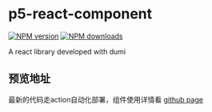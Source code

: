 # p5-react-component

[![NPM version](https://img.shields.io/npm/v/p5-react-component.svg?style=flat)](https://npmjs.org/package/p5-react-component)
[![NPM downloads](http://img.shields.io/npm/dm/p5-react-component.svg?style=flat)](https://npmjs.org/package/p5-react-component)

A react library developed with dumi

## 预览地址
最新的代码走action自动化部署，组件使用详情看 [github page](https://taylor12138.github.io/p5-component)
